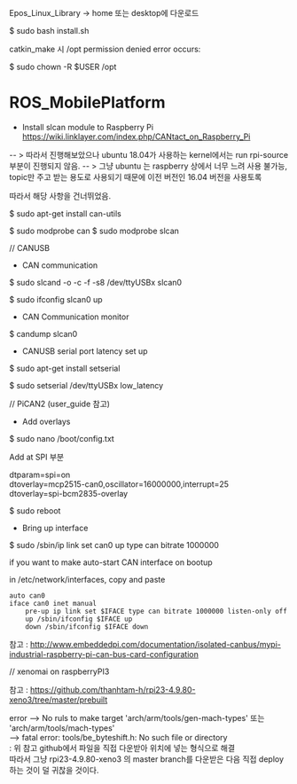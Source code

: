 Epos_Linux_Library -> home 또는 desktop에 다운로드

$ sudo bash install.sh



catkin_make 시 /opt permission denied error occurs:

$ sudo chown -R $USER /opt

# ROS_MobilePlatform


- Install slcan module to Raspberry Pi </br>
https://wiki.linklayer.com/index.php/CANtact_on_Raspberry_Pi

-- > 따라서 진행해보았으나 ubuntu 18.04가 사용하는 kernel에서는 run rpi-source 부분이 진행되지 않음.
-- > 그냥 ubuntu 는 raspberry 상에서 너무 느려 사용 불가능, topic만 주고 받는 용도로 사용되기 때문에 이전 버전인 16.04 버전을 사용토록

따라서 해당 사항을 건너뛰었음.

$ sudo apt-get install can-utils



$ sudo modprobe can
$ sudo modprobe slcan

// CANUSB
- CAN communication

$ sudo slcand -o -c -f -s8 /dev/ttyUSBx slcan0  

$ sudo ifconfig slcan0 up  

- CAN Communication monitor  

$ candump slcan0  

- CANUSB serial port latency set up  

$ sudo apt-get install setserial  

$ sudo setserial /dev/ttyUSBx low_latency  

// PiCAN2 (user_guide 참고)  
- Add overlays  

$ sudo nano /boot/config.txt  

Add at SPI 부분 

dtparam=spi=on  
dtoverlay=mcp2515-can0,oscillator=16000000,interrupt=25  
dtoverlay=spi-bcm2835-overlay  

$ sudo reboot   

- Bring up interface  

$ sudo /sbin/ip link set can0 up type can bitrate 1000000  

if you want to make auto-start CAN interface on bootup

in /etc/network/interfaces, copy and paste  

````
auto can0  
iface can0 inet manual  
    pre-up ip link set $IFACE type can bitrate 1000000 listen-only off  
    up /sbin/ifconfig $IFACE up  
    down /sbin/ifconfig $IFACE down  
````
   
참고 : http://www.embeddedpi.com/documentation/isolated-canbus/mypi-industrial-raspberry-pi-can-bus-card-configuration    

// xenomai on raspberryPI3   

참고 : https://github.com/thanhtam-h/rpi23-4.9.80-xeno3/tree/master/prebuilt   
 
error 
--> No ruls to make target 'arch/arm/tools/gen-mach-types' 또는 'arch/arm/tools/mach-types'   
--> fatal error: tools/be_byteshift.h: No such file or directory   
 : 위 참고 github에서 파일을 직접 다운받아 위치에 넣는 형식으로 해결     
따라서 그냥 rpi23-4.9.80-xeno3 의 master branch를 다운받은 다음 직접 deploy 하는 것이 덜 귀찮을 것이다.
 
